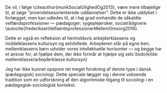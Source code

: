 De vil, i følge \citeauthor{munkSocialUlighedOg2013}, være mere tilbøjelige til, at søge “anvendelsesorienterede uddannelser”.
Dette er ikke uddybet i forlægget; men kan udledes til, at i høj grad omhandle de såkaldte velfærdsprofessioner — pædagoger; sygeplejersker, socialrådgivere \autocite{frederiksenVelfaerdsprofessionerMellemOmsorg2016}.


Dette er også en refleksion af henholdsvis arbejderklassens og middelklassens kultursyn og selvbillede.
Arbejderen står på egne ben; mellemklassens børn udvider vores intellektuelle horisonter — og begge har et ansvar for, at hjælpe dem, der ikke formår at hjælpe sig selv.\todo{kilde: mellemklasse/arbejderklasse kultursyn}

Jeg har ikke kunnet opspore ret meget forskning af denne type i dansk (pædagogisk) sociologi.
Dette speciale lægger sig i denne voksende tradition som en udforskning af den algoritmiske tilgang til sociologi i en pædagogisk-sociologisk kontekst.
